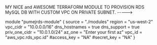 MY NICE and AWESOME TERRAFORM MODULE TO PROVISION RDS MySQL DB WITH CUSTOM VPC ON PRIVATE SUBNET. ----->

module "pumejrds-module" {
source        = "./modules"
region        = "us-west-2"
vpc_cidr      = "10.0.0.0/16"
dns_hostnames = true
dns_support   = true
priv_one_cidr = "10.0.1.0/24"
az_one        = "Enter your first az"
vpc_id        = "aws_vpc.rds_vpc.id"
#access_key    = "NA"
#secret_key    = "NA"
}